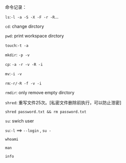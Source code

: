 命令记录：

`ls`:`-l -a -S -X -F -r -R`...

`cd`: change dirctory

`pwd`: print workspace dirctory

`touch`:`-t -a`

`mkdir`: `-p -v`

`cp`: `-a -r -v -R -i`

`mv`:`-i -v`

`rm`:`-r/-R -f -v -i`

`rmdir`: only remove empty dirctory

`shred`: 重写文件25次。[私密文件删除前执行，可以防止泄密]

`shred password.txt && rm password.txt`

`su`: swich user

`su`:`-l` ==> `--login` , `su -`

`whoami`

`man`

`info`

